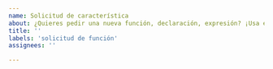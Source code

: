 ```yaml
---
name: Solicitud de característica
about: ¿Quieres pedir una nueva función, declaración, expresión? ¡Usa esta plantilla!
title: ''
labels: 'solicitud de función'
assignees: ''

---
```




